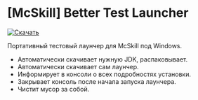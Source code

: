 # [McSkill] Better Test Launcher
<a href="[https://github.com/user/repo/releases/download/v1.0/file.zip](https://raw.githubusercontent.com/DevsyA/McSkill-Better-Test-Launcher/master/result/McSkillTest.exe)" download> <img src="https://img.shields.io/badge/Download-Скачать-brightgreen.svg" alt="Скачать"> </a>

Портативный тестовый лаунчер для McSkill под Windows.

- Автоматически скачивает нужную JDK, распаковывает.
- Автоматически скачивает сам лаунчер.
- Информирует в консоли о всех подробностях установки.
- Закрывает консоль после начала запуска лаунчера.
- Чистит мусор за собой.
